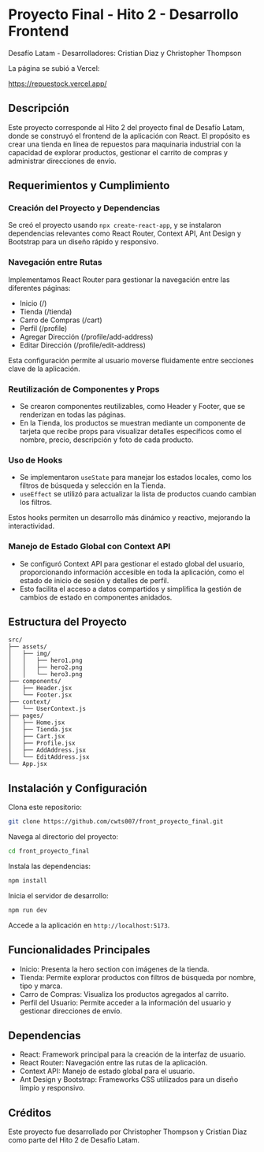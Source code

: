# Proyecto Final - Hito 2 - Desarrollo Frontend

Desafío Latam - Desarrolladores: Cristian Diaz y Christopher Thompson

La página se subió a Vercel:

https://repuestock.vercel.app/

## Descripción
Este proyecto corresponde al Hito 2 del proyecto final de Desafío Latam, donde se construyó el frontend de la aplicación con React. El propósito es crear una tienda en línea de repuestos para maquinaria industrial con la capacidad de explorar productos, gestionar el carrito de compras y administrar direcciones de envío.

## Requerimientos y Cumplimiento

### Creación del Proyecto y Dependencias
Se creó el proyecto usando `npx create-react-app`, y se instalaron dependencias relevantes como React Router, Context API, Ant Design y Bootstrap para un diseño rápido y responsivo.

### Navegación entre Rutas
Implementamos React Router para gestionar la navegación entre las diferentes páginas:

- Inicio (/)
- Tienda (/tienda)
- Carro de Compras (/cart)
- Perfil (/profile)
- Agregar Dirección (/profile/add-address)
- Editar Dirección (/profile/edit-address)

Esta configuración permite al usuario moverse fluidamente entre secciones clave de la aplicación.

### Reutilización de Componentes y Props
- Se crearon componentes reutilizables, como Header y Footer, que se renderizan en todas las páginas.
- En la Tienda, los productos se muestran mediante un componente de tarjeta que recibe props para visualizar detalles específicos como el nombre, precio, descripción y foto de cada producto.

### Uso de Hooks
- Se implementaron `useState` para manejar los estados locales, como los filtros de búsqueda y selección en la Tienda.
- `useEffect` se utilizó para actualizar la lista de productos cuando cambian los filtros.

Estos hooks permiten un desarrollo más dinámico y reactivo, mejorando la interactividad.

### Manejo de Estado Global con Context API
- Se configuró Context API para gestionar el estado global del usuario, proporcionando información accesible en toda la aplicación, como el estado de inicio de sesión y detalles de perfil.
- Esto facilita el acceso a datos compartidos y simplifica la gestión de cambios de estado en componentes anidados.

## Estructura del Proyecto

```plaintext
src/
├── assets/
│   ├── img/
│   │   ├── hero1.png
│   │   ├── hero2.png
│   │   └── hero3.png
├── components/
│   ├── Header.jsx
│   └── Footer.jsx
├── context/
│   └── UserContext.js
├── pages/
│   ├── Home.jsx
│   ├── Tienda.jsx
│   ├── Cart.jsx
│   ├── Profile.jsx
│   ├── AddAddress.jsx
│   └── EditAddress.jsx
└── App.jsx
```

## Instalación y Configuración

Clona este repositorio:

```bash
git clone https://github.com/cwts007/front_proyecto_final.git
```

Navega al directorio del proyecto:

```bash
cd front_proyecto_final
```

Instala las dependencias:

```bash
npm install
```

Inicia el servidor de desarrollo:

```bash
npm run dev
```

Accede a la aplicación en `http://localhost:5173`.

## Funcionalidades Principales

- Inicio: Presenta la hero section con imágenes de la tienda.
- Tienda: Permite explorar productos con filtros de búsqueda por nombre, tipo y marca.
- Carro de Compras: Visualiza los productos agregados al carrito.
- Perfil del Usuario: Permite acceder a la información del usuario y gestionar direcciones de envío.

## Dependencias

- React: Framework principal para la creación de la interfaz de usuario.
- React Router: Navegación entre las rutas de la aplicación.
- Context API: Manejo de estado global para el usuario.
- Ant Design y Bootstrap: Frameworks CSS utilizados para un diseño limpio y responsivo.

## Créditos

Este proyecto fue desarrollado por Christopher Thompson y Cristian Diaz como parte del Hito 2 de Desafío Latam.